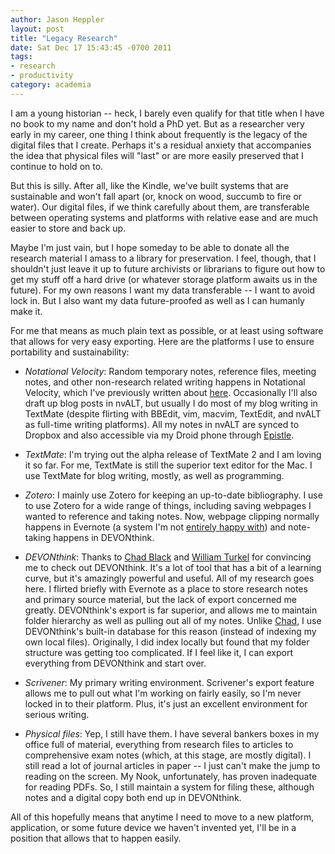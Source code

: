 ```yaml
---
author: Jason Heppler
layout: post
title: "Legacy Research"
date: Sat Dec 17 15:43:45 -0700 2011
tags:
- research
- productivity
category: academia
---
```


I am a young historian -- heck, I barely even qualify for that title when I have no book to my name and don't hold a PhD yet. But as a researcher very early in my career, one thing I think about frequently is the legacy of the digital files that I create. Perhaps it's a residual anxiety that accompanies the idea that physical files will "last" or are more easily preserved that I continue to hold on to.

But this is silly. After all, like the Kindle, we've built systems that are sustainable and won't fall apart (or, knock on wood, succumb to fire or water). Our digital files, if we think carefully about them, are transferable between operating systems and platforms with relative ease and are much easier to store and back up.

Maybe I'm just vain, but I hope someday to be able to donate all the research material I amass to a library for preservation. I feel, though, that I shouldn't just leave it up to future archivists or librarians to figure out how to get my stuff off a hard drive (or whatever storage platform awaits us in the future). For my own reasons I want my data transferable -- I want to avoid lock in. But I also want my data future-proofed as well as I can humanly make it.

For me that means as much plain text as possible, or at least using software that allows for very easy exporting. Here are the platforms I use to ensure portability and sustainability:

- *Notational Velocity*: Random temporary notes, reference files, meeting notes, and other non-research related writing happens in Notational Velocity, which I've previously written about [here](http://www.jasonheppler.org/using-notational-velocity.html). Occasionally I'll also draft up blog posts in nvALT, but usually I do most of my blog writing in TextMate (despite flirting with BBEdit, vim, macvim, TextEdit, and nvALT as full-time writing platforms). All my notes in nvALT are synced to Dropbox and also accessible via my Droid phone through [Epistle](https://market.android.com/details?id=com.kooklab.epistle&hl=en).

- *TextMate*: I'm trying out the alpha release of TextMate 2 and I am loving it so far. For me, TextMate is still the superior text editor for the Mac. I use TextMate for blog writing, mostly, as well as programming.

- *Zotero*: I mainly use Zotero for keeping an up-to-date bibliography. I use to use Zotero for a wide range of things, including saving webpages I wanted to reference and taking notes. Now, webpage clipping normally happens in Evernote (a system I'm not [entirely happy with](http://199.59.148.20/woodpainter/status/140985562193592320)) and note-taking happens in DEVONthink. 

- *DEVONthink*: Thanks to [Chad Black](https://parezcoydigo.wordpress.com/2011/03/14/update-on-the-ever-changing-workflow/) and [William Turkel](http://williamjturkel.net/2011/04/04/write-and-cluster/) for convincing me to check out DEVONthink. It's a lot of tool that has a bit of a learning curve, but it's amazingly powerful and useful. All of my research goes here. I flirted briefly with Evernote as a place to store research notes and primary source material, but the lack of export concerned me greatly. DEVONthink's export is far superior, and allows me to maintain folder hierarchy as well as pulling out all of my notes. Unlike [Chad](https://parezcoydigo.wordpress.com/2011/03/14/update-on-the-ever-changing-workflow/), I use DEVONthink's built-in database for this reason (instead of indexing my own local files). Originally, I did index locally but found that my folder structure was getting too complicated. If I feel like it, I can export everything from DEVONthink and start over. 

- *Scrivener*: My primary writing environment. Scrivener's export feature allows me to pull out what I'm working on fairly easily, so I'm never locked in to their platform. Plus, it's just an excellent environment for serious writing.

- *Physical files*: Yep, I still have them. I have several bankers boxes in my office full of material, everything from research files to articles to comprehensive exam notes (which, at this stage, are mostly digital). I still read a lot of journal articles in paper -- I just can't make the jump to reading on the screen. My Nook, unfortunately, has proven inadequate for reading PDFs. So, I still maintain a system for filing these, although notes and a digital copy both end up in DEVONthink.

All of this hopefully means that anytime I need to move to a new platform, application, or some future device we haven't invented yet, I'll be in a position that allows that to happen easily.
